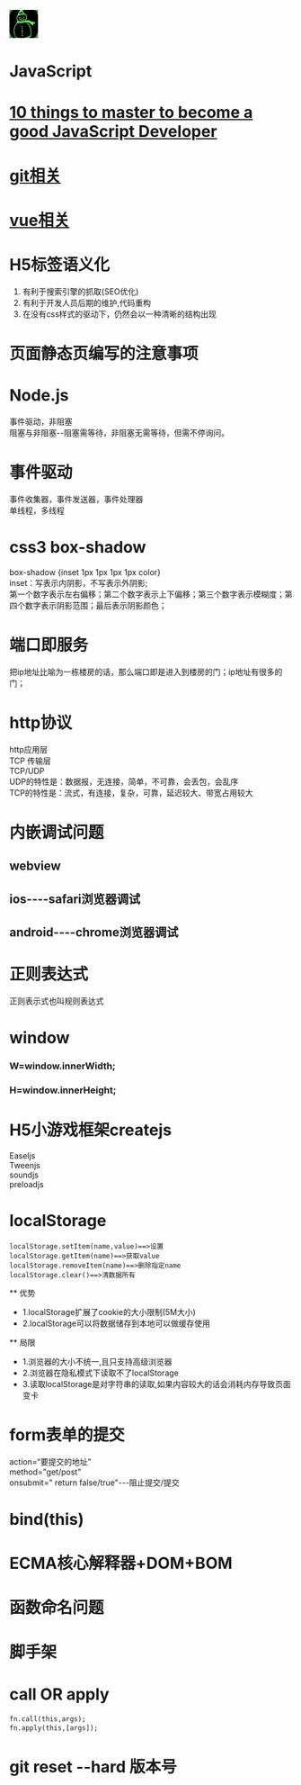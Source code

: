 
![img](https://github.com/studendzhoujun/jun/blob/master/static/img/txx.png)
# JavaScript
# [10 things to master to become a good JavaScript Developer](developer.md)
# [git相关](git.md)
# [vue相关](vue.md)

# H5标签语义化
1. 有利于搜索引擎的抓取(SEO优化)<br/>
2. 有利于开发人员后期的维护,代码重构<br/>
3. 在没有css样式的驱动下，仍然会以一种清晰的结构出现<br/>

# 页面静态页编写的注意事项
# Node.js
事件驱动，非阻塞<br/>
阻塞与非阻塞--阻塞需等待，非阻塞无需等待，但需不停询问。
# 事件驱动
事件收集器，事件发送器，事件处理器<br/>
单线程，多线程
# css3 box-shadow
box-shadow {inset 1px 1px 1px 1px color}<br/>
inset：写表示内阴影，不写表示外阴影;<br/>
第一个数字表示左右偏移；第二个数字表示上下偏移；第三个数字表示模糊度；第四个数字表示阴影范围；最后表示阴影颜色；
# 端口即服务
把ip地址比喻为一栋楼房的话，那么端口即是进入到楼房的门；ip地址有很多的门；
# http协议
http应用层<br/>
TCP 传输层<br/>
TCP/UDP<br/>
UDP的特性是：数据报，无连接，简单，不可靠，会丢包，会乱序<br/>
TCP的特性是：流式，有连接，复杂，可靠，延迟较大、带宽占用较大<br/>

# 内嵌调试问题
## webview<br/>
## ios----safari浏览器调试<br/>
## android----chrome浏览器调试<br/>
# 正则表达式
正则表示式也叫规则表达式
# window
### W=window.innerWidth;
### H=window.innerHeight;
# H5小游戏框架createjs
Easeljs<br/>
Tweenjs<br/>
soundjs<br/>
preloadjs<br/>

# localStorage
```
localStorage.setItem(name,value)==>设置
localStorage.getItem(name)==>获取value
localStorage.removeItem(name)==>删除指定name
localStorage.clear()==>清数据所有
```
** 优势
* 1.localStorage扩展了cookie的大小限制(5M大小)
* 2.localStorage可以将数据储存到本地可以做缓存使用

** 局限
* 1.浏览器的大小不统一,且只支持高级浏览器
* 2.浏览器在隐私模式下读取不了localStorage
* 3.读取localStorage是对字符串的读取,如果内容较大的话会消耗内存导致页面变卡

# form表单的提交
action=“要提交的地址”<br/>
method="get/post"<br/>
onsubmit=" return false/true"---阻止提交/提交

# bind(this)
# ECMA核心解释器+DOM+BOM
# 函数命名问题

# 脚手架

# call OR apply
```
fn.call(this,args);
fn.apply(this,[args]);
```
# git reset --hard 版本号
